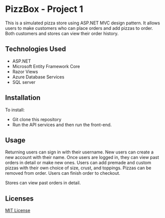 # PizzBox - Project 1
This is a simulated pizza store using ASP.NET MVC design pattern. It allows users to make customers who can place orders and add pizzas to order. Both customers and stores can view their order history.

## Technologies Used 
- ASP.NET
- Microsoft Entity Framework Core
- Razor Views
- Azure Database Services
- SQL server


## Installation
To install:

- Git clone this repository 
- Run the API services and then run the front-end. 

## Usage 
Returning users can sign in with their username. New users can create a new account with their name. Once users are logged in, they can view past orders in detail or make new ones. Users can add premade and custom pizzas with their own choice of size, crust, and toppings. Pizzas can be removed from order. Users can finish order to checkout. 

Stores can view past orders in detail.

## Licenses
[MIT License](https://github.com/210329-UTA-SH-UiPath/P1_Sean_Spring/blob/main/LICENSE)



